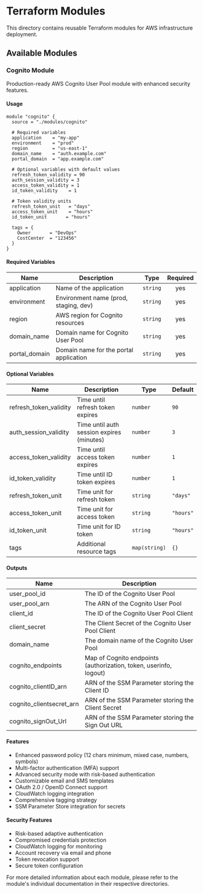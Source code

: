 # Terraform Modules

This directory contains reusable Terraform modules for AWS infrastructure deployment.

## Available Modules

### Cognito Module

Production-ready AWS Cognito User Pool module with enhanced security features.

#### Usage

```hcl
module "cognito" {
  source = "./modules/cognito"

  # Required variables
  application    = "my-app"
  environment    = "prod"
  region         = "us-east-1"
  domain_name    = "auth.example.com"
  portal_domain  = "app.example.com"
  
  # Optional variables with default values
  refresh_token_validity = 90
  auth_session_validity = 3
  access_token_validity = 1
  id_token_validity    = 1
  
  # Token validity units
  refresh_token_unit   = "days"
  access_token_unit    = "hours"
  id_token_unit       = "hours"
  
  tags = {
    Owner       = "DevOps"
    CostCenter  = "123456"
  }
}
```

#### Required Variables

| Name | Description | Type | Required |
|------|-------------|------|:--------:|
| application | Name of the application | `string` | yes |
| environment | Environment name (prod, staging, dev) | `string` | yes |
| region | AWS region for Cognito resources | `string` | yes |
| domain_name | Domain name for Cognito User Pool | `string` | yes |
| portal_domain | Domain name for the portal application | `string` | yes |

#### Optional Variables

| Name | Description | Type | Default |
|------|-------------|------|---------|
| refresh_token_validity | Time until refresh token expires | `number` | `90` |
| auth_session_validity | Time until auth session expires (minutes) | `number` | `3` |
| access_token_validity | Time until access token expires | `number` | `1` |
| id_token_validity | Time until ID token expires | `number` | `1` |
| refresh_token_unit | Time unit for refresh token | `string` | `"days"` |
| access_token_unit | Time unit for access token | `string` | `"hours"` |
| id_token_unit | Time unit for ID token | `string` | `"hours"` |
| tags | Additional resource tags | `map(string)` | `{}` |

#### Outputs

| Name | Description |
|------|-------------|
| user_pool_id | The ID of the Cognito User Pool |
| user_pool_arn | The ARN of the Cognito User Pool |
| client_id | The ID of the Cognito User Pool Client |
| client_secret | The Client Secret of the Cognito User Pool Client |
| domain_name | The domain name of the Cognito User Pool |
| cognito_endpoints | Map of Cognito endpoints (authorization, token, userinfo, logout) |
| cognito_clientID_arn | ARN of the SSM Parameter storing the Client ID |
| cognito_clientsecret_arn | ARN of the SSM Parameter storing the Client Secret |
| cognito_signOut_Url | ARN of the SSM Parameter storing the Sign Out URL |

#### Features

- Enhanced password policy (12 chars minimum, mixed case, numbers, symbols)
- Multi-factor authentication (MFA) support
- Advanced security mode with risk-based authentication
- Customizable email and SMS templates
- OAuth 2.0 / OpenID Connect support
- CloudWatch logging integration
- Comprehensive tagging strategy
- SSM Parameter Store integration for secrets

#### Security Features

- Risk-based adaptive authentication
- Compromised credentials protection
- CloudWatch logging for monitoring
- Account recovery via email and phone
- Token revocation support
- Secure token configuration

For more detailed information about each module, please refer to the module's individual documentation in their respective directories.
